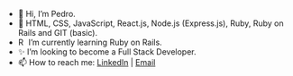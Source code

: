 - 👋 Hi, I’m Pedro.
- 🧠 HTML, CSS, JavaScript, React.js, Node.js (Express.js), Ruby, Ruby on Rails and GIT (basic).
- <img class="emojidex-emoji" src="https://cdn.emojidex.com/emoji/seal/Ruby.png" emoji-code="Ruby" alt="Ruby" width=14 /> I’m currently learning Ruby on Rails.
- ✨ I’m looking to become a Full Stack Developer.
- 📫 How to reach me: <a href="https://www.linkedin.com/in/montteiropedro/">LinkedIn</a> | <a href="mailto:c.montteiropedro@gmail.com">Email</a>

<!---
montteiropedro/montteiropedro is a ✨ special ✨ repository because its `README.md` (this file) appears on your GitHub profile.
You can click the Preview link to take a look at your changes.
--->
